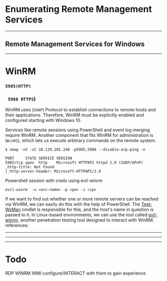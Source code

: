 # Enumerating Remote Management Services
------------------
## Remote Management Services for Windows


---
# WinRM 
###  `5985(HTTP)`
### ` 5986 HTTPS`)

 
WinRM uses (`SOAP`) Protocol  to establish connections to remote hosts and their applications. Therefore, WinRM must be explicitly enabled and configured starting with Windows 10.  

Services like remote sessions using PowerShell and event log merging require WinRM.
Another component that fits WinRM for administration is
(`WinRS`), which lets us execute arbitrary commands on the remote system.


```shell-session
$ nmap -sV -sC 10.129.201.248 -p5985,5986 --disable-arp-ping -n

PORT     STATE SERVICE VERSION
5985/tcp open  http    Microsoft HTTPAPI httpd 2.0 (SSDP/UPnP)
_http-title: Not Found
|_http-server-header: Microsoft-HTTPAPI/2.0
```

Powershell session with creds using evil-winrm
```
evil-winrm  -u <acc-name> -p <pw> -i <ip>
```


If we want to find out whether one or more remote servers can be reached via WinRM, we can easily do this with the help of PowerShell. The [Test-WsMan](https://docs.microsoft.com/en-us/powershell/module/microsoft.wsman.management/test-wsman?view=powershell-7.2) cmdlet is responsible for this, and the host's name in question is passed to it. In Linux-based environments, we can use the tool called [evil-winrm](https://github.com/Hackplayers/evil-winrm), another penetration testing tool designed to interact with WinRM.
references: 

---

---

---

# Todo
 RDP WINRM WMI configure/iNTERACT with them to gain experience
